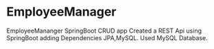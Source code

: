 # EmployeeManager
EmployeeMananger SpringBoot CRUD app
Created a REST Api using SpringBoot adding Dependencies JPA,MySQL.
Used MySQL Database.
